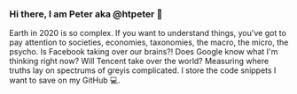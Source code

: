 ### Hi there, I am Peter aka @htpeter 👋

Earth in 2020 is so complex. If you want to understand things, you've got to pay attention to societies, economies, taxonomies, the macro, the micro, the psycho. Is Facebook taking over our brains?! Does Google know what I'm thinking right now? Will Tencent take over the world? Measuring where truths lay on spectrums of greyis complicated. I store the code snippets I want to save on my GitHub 💻.



